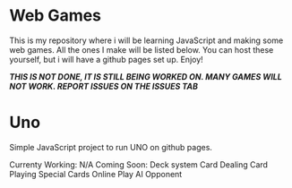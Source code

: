 # Web Games

This is my repository where i will be learning JavaScript and making some web games. All the ones I make will be listed below. You can host these yourself, but i will have a github pages set up. Enjoy!

***THIS IS NOT DONE, IT IS STILL BEING WORKED ON. MANY GAMES WILL NOT WORK. REPORT ISSUES ON THE ISSUES TAB***

# Uno
Simple JavaScript project to run UNO on github pages.

Currenty Working:
N/A
Coming Soon:
Deck system
Card Dealing
Card Playing
Special Cards
Online Play
AI Opponent
